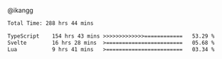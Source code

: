 @ikangg
<!--START_SECTION:waka-->

```txt
Total Time: 288 hrs 44 mins

TypeScript    154 hrs 43 mins >>>>>>>>>>>>>============   53.29 %
Svelte        16 hrs 28 mins  >========================   05.68 %
Lua           9 hrs 41 mins   >========================   03.34 %
```

<!--END_SECTION:waka-->

